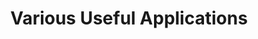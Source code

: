---
title: "Various Useful Applications"
description: "useful android, web, ios, windows applications"
slug: "Various-Useful-Applications"
image: "app.svg"
style:
    background: "#2a9d8f"
    color: "#fff"
---